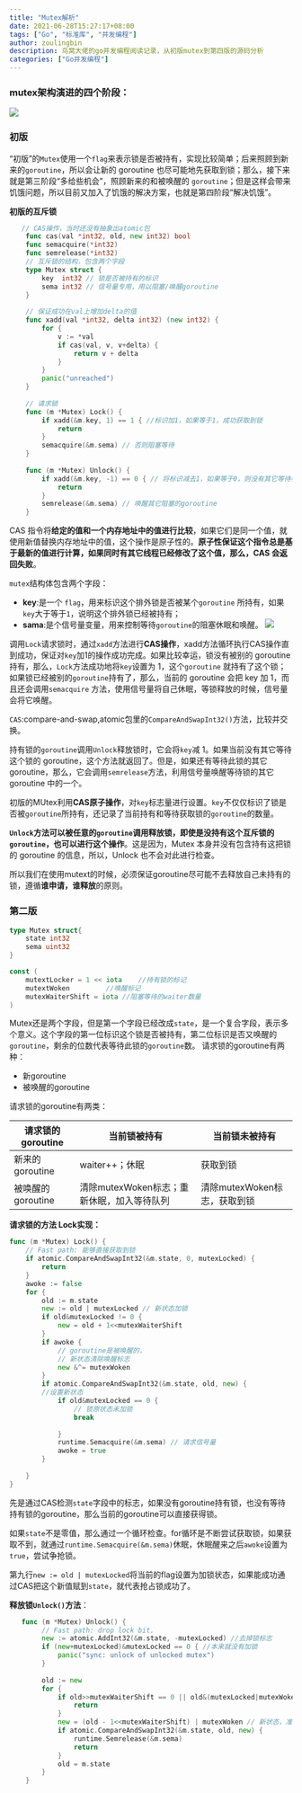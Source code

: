 ```yaml
---
title: "Mutex解析"
date: 2021-06-28T15:27:17+08:00
tags: ["Go", "标准库", "并发编程"]
author: zoulingbin
description: 鸟窝大佬的go并发编程阅读记录，从初版mutex到第四版的源码分析
categories: ["Go并发编程"]
---
```


<!--more-->

### mutex架构演进的四个阶段：
![](https://note.youdao.com/yws/api/personal/file/WEB96b1758fed38c543ffda0ee3feefabb8?method=download&shareKey=0dbc3b4104ff2d8cf2a821243261fc5e)

### 初版

“初版”的`Mutex`使用一个`flag`来表示锁是否被持有，实现比较简单；后来照顾到新来的`goroutine`，所以会让新的 goroutine 也尽可能地先获取到锁；那么，接下来就是第三阶段“多给些机会”，照顾新来的和被唤醒的 `goroutine`；但是这样会带来饥饿问题，所以目前又加入了饥饿的解决方案，也就是第四阶段“解决饥饿”。

**初版的互斥锁**
```go
   // CAS操作，当时还没有抽象出atomic包
    func cas(val *int32, old, new int32) bool
    func semacquire(*int32)
    func semrelease(*int32)
    // 互斥锁的结构，包含两个字段
    type Mutex struct {
        key  int32 // 锁是否被持有的标识
        sema int32 // 信号量专用，用以阻塞/唤醒goroutine
    }
    
    // 保证成功在val上增加delta的值
    func xadd(val *int32, delta int32) (new int32) {
        for {
            v := *val
            if cas(val, v, v+delta) {
                return v + delta
            }
        }
        panic("unreached")
    }
    
    // 请求锁
    func (m *Mutex) Lock() {
        if xadd(&m.key, 1) == 1 { //标识加1，如果等于1，成功获取到锁
            return
        }
        semacquire(&m.sema) // 否则阻塞等待
    }
    
    func (m *Mutex) Unlock() {
        if xadd(&m.key, -1) == 0 { // 将标识减去1，如果等于0，则没有其它等待者
            return
        }
        semrelease(&m.sema) // 唤醒其它阻塞的goroutine
    }    
```

CAS 指令将**给定的值和一个内存地址中的值进行比较**，如果它们是同一个值，就使用新值替换内存地址中的值，这个操作是原子性的。**原子性保证这个指令总是基于最新的值进行计算，如果同时有其它线程已经修改了这个值，那么，CAS 会返回失败**。


`mutex`结构体包含两个字段：
- **key**:是一个 `flag`，用来标识这个排外锁是否被某个`goroutine` 所持有，如果`key`大于等于`1`，说明这个排外锁已经被持有；
- **sama**:是个信号量变量，用来控制等待`goroutine`的阻塞休眠和唤醒。
  ![](https://note.youdao.com/yws/api/personal/file/WEBb21b2a0294b7db6078612944963e771a?method=download&shareKey=b03cb5a7dc5a11c4e73a35d1e4facd68)

调用`Lock`请求锁时，通过`xadd`方法进行**CAS操作**，xadd方法循环执行CAS操作直到成功，保证对`key`加1的操作成功完成。如果比较幸运，锁没有被别的 goroutine 持有，那么，`Lock`方法成功地将`key`设置为 1，这个`goroutine` 就持有了这个锁；如果锁已经被别的`goroutine`持有了，那么，当前的 goroutine 会把 key 加 1，而且还会调用`semacquire` 方法，使用信号量将自己休眠，等锁释放的时候，信号量会将它唤醒。

`CAS`:compare-and-swap,atomic包里的`CompareAndSwapInt32()`方法，比较并交换。

持有锁的`goroutine`调用`Unlock`释放锁时，它会将`key`减 1。如果当前没有其它等待这个锁的 goroutine，这个方法就返回了。但是，如果还有等待此锁的其它 goroutine，那么，它会调用`semrelease`方法，利用信号量唤醒等待锁的其它 goroutine 中的一个。

初版的MUtex利用**CAS原子操作**，对`key`标志量进行设置。`key`不仅仅标识了锁是否被`goroutine`所持有，还记录了当前持有和等待获取锁的`goroutine`的数量。

**`Unlock`方法可以被任意的`goroutine`调用释放锁，即使是没持有这个互斥锁的`goroutine`，也可以进行这个操作**。这是因为，Mutex 本身并没有包含持有这把锁的 goroutine 的信息，所以，Unlock 也不会对此进行检查。

所以我们在使用mutext的时候，必须保证goroutine尽可能不去释放自己未持有的锁，遵循**谁申请，谁释放**的原则。

### 第二版
```go
type Mutex struct{
    state int32
    sema uint32
}

const (
    mutextLocker = 1 << iota    //持有锁的标记
    mutextWoken         //唤醒标记
    mutexWaiterShift = iota //阻塞等待的waiter数量
)
```

Mutex还是两个字段，但是第一个字段已经改成`state`，是一个复合字段，表示多个意义。这个字段的第一位标识这个锁是否被持有，第二位标识是否又唤醒的`goroutine`，剩余的位数代表等待此锁的`goroutine`数。
请求锁的goroutine有两种：
- 新goroutine
- 被唤醒的goroutine

请求锁的goroutine有两类：

请求锁的goroutine | 当前锁被持有 | 当前锁未被持有
---|--- |---|
新来的goroutine| waiter++；休眠 |获取到锁
被唤醒的goroutine | 清除mutexWoken标志；重新休眠，加入等待队列|清除mutexWoken标志，获取到锁


**请求锁的方法 Lock实现：**
```go
func (m *Mutex) Lock() { 
    // Fast path: 能够直接获取到锁 
    if atomic.CompareAndSwapInt32(&m.state, 0, mutexLocked) {
        return 
    } 
    awoke := false 
    for { 
        old := m.state 
        new := old | mutexLocked // 新状态加锁 
        if old&mutexLocked != 0 {
            new = old + 1<<mutexWaiterShift
        }
        if awoke { 
            // goroutine是被唤醒的， 
            // 新状态清除唤醒标志 
            new &^= mutexWoken 
        } 
        if atomic.CompareAndSwapInt32(&m.state, old, new) {
        //设置新状态 
            if old&mutexLocked == 0 { 
                // 锁原状态未加锁 
                break 
                    
            } 
            runtime.Semacquire(&m.sema) // 请求信号量 
            awoke = true
        } 
        
    }
}
```
先是通过CAS检测`state`字段中的标志，如果没有goroutine持有锁，也没有等待持有锁的goroutine，那么当前的goroutine可以直接获得锁。

如果`state`不是零值，那么通过一个循环检查。for循环是不断尝试获取锁，如果获取不到，就通过`runtime.Semacquire(&m.sema)`休眠，休眠醒来之后`awoke`设置为`true`，尝试争抢锁。

第九行` new := old | mutexLocked `将当前的flag设置为加锁状态，如果能成功通过CAS把这个新值赋到`state`，就代表抢占锁成功了。

**释放锁`Unlock()`方法**：
```go
   func (m *Mutex) Unlock() {
        // Fast path: drop lock bit.
        new := atomic.AddInt32(&m.state, -mutexLocked) //去掉锁标志
        if (new+mutexLocked)&mutexLocked == 0 { //本来就没有加锁
            panic("sync: unlock of unlocked mutex")
        }
    
        old := new
        for {
            if old>>mutexWaiterShift == 0 || old&(mutexLocked|mutexWoken) != 0 { // 没有等待者，或者有唤醒的waiter，或者锁原来已加锁
                return
            }
            new = (old - 1<<mutexWaiterShift) | mutexWoken // 新状态，准备唤醒goroutine，并设置唤醒标志
            if atomic.CompareAndSwapInt32(&m.state, old, new) {
                runtime.Semrelease(&m.sema)
                return
            }
            old = m.state
        }
    }
```

